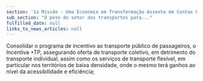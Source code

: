 ```yaml
---
section: '1a Missão - Uma Economia em Transformação Assente em Contas Equilibradas'
sub_section: "O peso do setor dos transportes para..."
fulfilled_date: null
links_to_news_articles: null
---
```


Consolidar o programa de incentivo ao transporte público de passageiros, o Incentiva +TP, assegurando oferta de transporte coletivo, em detrimento do transporte individual, assim como os serviços de transporte flexível, em particular nos territórios de baixa densidade, onde o mesmo terá ganhos ao nível da acessibilidade e eficiência;